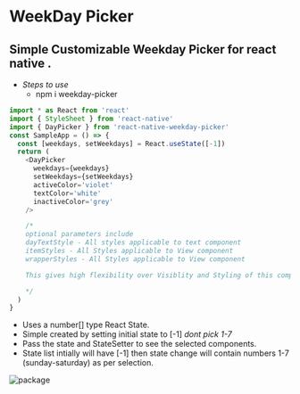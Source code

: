 # WeekDay Picker

## Simple Customizable Weekday Picker for react native .

- _Steps to use_
  - npm i weekday-picker

```js
import * as React from 'react'
import { StyleSheet } from 'react-native'
import { DayPicker } from 'react-native-weekday-picker'
const SampleApp = () => {
  const [weekdays, setWeekdays] = React.useState([-1])
  return (
    <DayPicker
      weekdays={weekdays}
      setWeekdays={setWeekdays}
      activeColor='violet'
      textColor='white'
      inactiveColor='grey'
    />

    /*
    optional parameters include
    dayTextStyle - All styles applicable to text component
    itemStyles - All Styles applicable to View component
    wrapperStyles - All Styles applicable to View component

    This gives high flexibility over Visiblity and Styling of this component.

    */
  )
}
```

- Uses a number[] type React State.
- Simple created by setting initial state to [-1] _dont pick 1-7_
- Pass the state and StateSetter to see the selected components.
- State list intially will have [-1] then state change will contain numbers 1-7 (sunday-saturday) as per selection.

![package](https://user-images.githubusercontent.com/51844798/131120040-f4dde12b-5714-450f-ba41-38f052e5167a.PNG)
